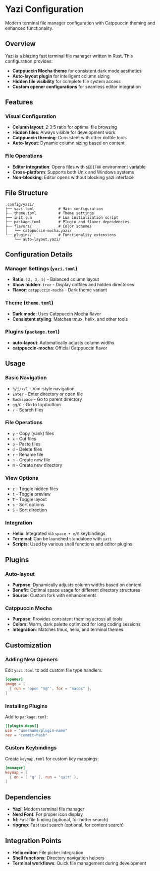 # Yazi Configuration

Modern terminal file manager configuration with Catppuccin theming and enhanced functionality.

## Overview

Yazi is a blazing fast terminal file manager written in Rust. This configuration provides:
- **Catppuccin Mocha theme** for consistent dark mode aesthetics
- **Auto-layout plugin** for intelligent column sizing
- **Hidden file visibility** for complete file system access
- **Custom opener configurations** for seamless editor integration

## Features

### Visual Configuration
- **Column layout**: 2:3:5 ratio for optimal file browsing
- **Hidden files**: Always visible for development work
- **Catppuccin theming**: Consistent with other dotfile tools
- **Auto-layout**: Dynamic column sizing based on content

### File Operations
- **Editor integration**: Opens files with `$EDITOR` environment variable
- **Cross-platform**: Supports both Unix and Windows systems
- **Non-blocking**: Editor opens without blocking yazi interface

## File Structure

```
.config/yazi/
├── yazi.toml           # Main configuration
├── theme.toml          # Theme settings
├── init.lua            # Lua initialization script
├── package.toml        # Plugin and flavor dependencies
├── flavors/            # Color schemes
│   └── catppuccin-mocha.yazi/
└── plugins/            # Functionality extensions
    └── auto-layout.yazi/
```

## Configuration Details

### Manager Settings (`yazi.toml`)
- **Ratio**: `[2, 3, 5]` - Balanced column layout
- **Show hidden**: `true` - Display dotfiles and hidden directories
- **Flavor**: `catppuccin-mocha` - Dark theme variant

### Theme (`theme.toml`)
- **Dark mode**: Uses Catppuccin Mocha flavor
- **Consistent styling**: Matches tmux, helix, and other tools

### Plugins (`package.toml`)
- **auto-layout**: Automatically adjusts column widths
- **catppuccin-mocha**: Official Catppuccin flavor

## Usage

### Basic Navigation
- `h/j/k/l` - Vim-style navigation
- `Enter` - Enter directory or open file
- `Backspace` - Go to parent directory
- `gg/G` - Go to top/bottom
- `/` - Search files

### File Operations
- `y` - Copy (yank) files
- `x` - Cut files
- `p` - Paste files
- `d` - Delete files
- `r` - Rename file
- `n` - Create new file
- `N` - Create new directory

### View Options
- `z` - Toggle hidden files
- `t` - Toggle preview
- `T` - Toggle layout
- `s` - Sort options
- `S` - Sort direction

### Integration
- **Helix**: Integrated via `space + e/E` keybindings
- **Terminal**: Can be launched standalone with `yazi`
- **Scripts**: Used by various shell functions and editor plugins

## Plugins

### Auto-layout
- **Purpose**: Dynamically adjusts column widths based on content
- **Benefit**: Optimal space usage for different directory structures
- **Source**: Custom fork with enhancements

### Catppuccin Mocha
- **Purpose**: Provides consistent theming across all tools
- **Colors**: Warm, dark palette optimized for long coding sessions
- **Integration**: Matches tmux, helix, and terminal themes

## Customization

### Adding New Openers
Edit `yazi.toml` to add custom file type handlers:
```toml
[opener]
image = [
  { run = 'open "$@"', for = "macos" },
]
```

### Installing Plugins
Add to `package.toml`:
```toml
[[plugin.deps]]
use = "username/plugin-name"
rev = "commit-hash"
```

### Custom Keybindings
Create `keymap.toml` for custom key mappings:
```toml
[manager]
keymap = [
  { on = [ "q" ], run = "quit" },
]
```

## Dependencies

- **Yazi**: Modern terminal file manager
- **Nerd Font**: For proper icon display
- **fd**: Fast file finding (optional, for better search)
- **ripgrep**: Fast text search (optional, for content search)

## Integration Points

- **Helix editor**: File picker integration
- **Shell functions**: Directory navigation helpers
- **Terminal workflows**: Quick file management during development